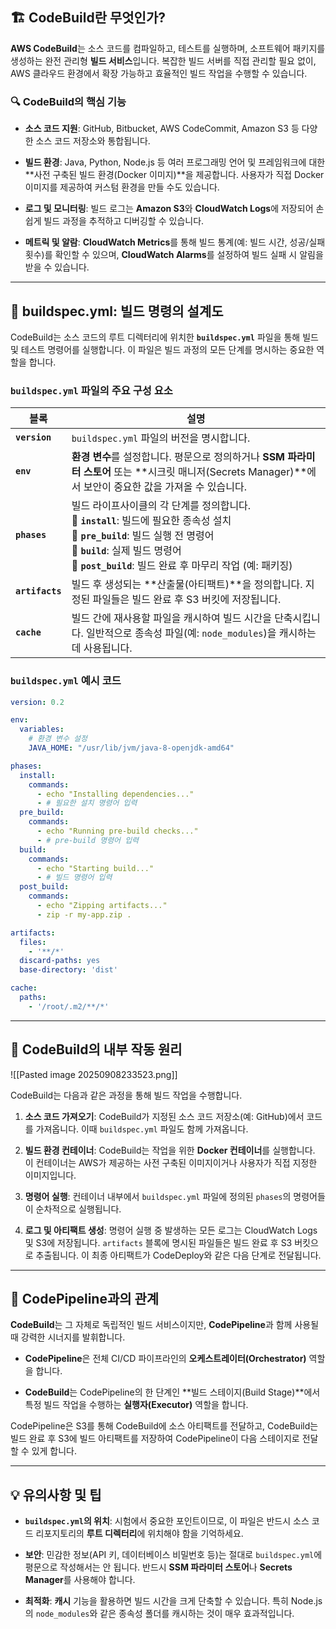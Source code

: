 
## 🏗️ CodeBuild란 무엇인가?

**AWS CodeBuild**는 소스 코드를 컴파일하고, 테스트를 실행하며, 소프트웨어 패키지를 생성하는 완전 관리형 **빌드 서비스**입니다. 복잡한 빌드 서버를 직접 관리할 필요 없이, AWS 클라우드 환경에서 확장 가능하고 효율적인 빌드 작업을 수행할 수 있습니다.

### 🔍 CodeBuild의 핵심 기능

- **소스 코드 지원**: GitHub, Bitbucket, AWS CodeCommit, Amazon S3 등 다양한 소스 코드 저장소와 통합됩니다.
    
- **빌드 환경**: Java, Python, Node.js 등 여러 프로그래밍 언어 및 프레임워크에 대한 **사전 구축된 빌드 환경(Docker 이미지)**을 제공합니다. 사용자가 직접 Docker 이미지를 제공하여 커스텀 환경을 만들 수도 있습니다.
    
- **로그 및 모니터링**: 빌드 로그는 **Amazon S3**와 **CloudWatch Logs**에 저장되어 손쉽게 빌드 과정을 추적하고 디버깅할 수 있습니다.
    
- **메트릭 및 알람**: **CloudWatch Metrics**를 통해 빌드 통계(예: 빌드 시간, 성공/실패 횟수)를 확인할 수 있으며, **CloudWatch Alarms**를 설정하여 빌드 실패 시 알림을 받을 수 있습니다.
    

---

## 📝 buildspec.yml: 빌드 명령의 설계도

CodeBuild는 소스 코드의 루트 디렉터리에 위치한 **`buildspec.yml`** 파일을 통해 빌드 및 테스트 명령어를 실행합니다. 이 파일은 빌드 과정의 모든 단계를 명시하는 중요한 역할을 합니다.

### `buildspec.yml` 파일의 주요 구성 요소

|블록|설명|
|---|---|
|**`version`**|`buildspec.yml` 파일의 버전을 명시합니다.|
|**`env`**|**환경 변수**를 설정합니다. 평문으로 정의하거나 **SSM 파라미터 스토어** 또는 **시크릿 매니저(Secrets Manager)**에서 보안이 중요한 값을 가져올 수 있습니다.|
|**`phases`**|빌드 라이프사이클의 각 단계를 정의합니다. <br>🔹 **`install`**: 빌드에 필요한 종속성 설치<br>🔹 **`pre_build`**: 빌드 실행 전 명령어<br>🔹 **`build`**: 실제 빌드 명령어<br>🔹 **`post_build`**: 빌드 완료 후 마무리 작업 (예: 패키징)|
|**`artifacts`**|빌드 후 생성되는 **산출물(아티팩트)**을 정의합니다. 지정된 파일들은 빌드 완료 후 S3 버킷에 저장됩니다.|
|**`cache`**|빌드 간에 재사용할 파일을 캐시하여 빌드 시간을 단축시킵니다. 일반적으로 종속성 파일(예: `node_modules`)을 캐시하는 데 사용됩니다.|

### `buildspec.yml` 예시 코드

```YAML
version: 0.2

env:
  variables:
    # 환경 변수 설정
    JAVA_HOME: "/usr/lib/jvm/java-8-openjdk-amd64"

phases:
  install:
    commands:
      - echo "Installing dependencies..."
      - # 필요한 설치 명령어 입력
  pre_build:
    commands:
      - echo "Running pre-build checks..."
      - # pre-build 명령어 입력
  build:
    commands:
      - echo "Starting build..."
      - # 빌드 명령어 입력
  post_build:
    commands:
      - echo "Zipping artifacts..."
      - zip -r my-app.zip .

artifacts:
  files:
    - '**/*'
  discard-paths: yes
  base-directory: 'dist'

cache:
  paths:
    - '/root/.m2/**/*'
```

---

## 🔄 CodeBuild의 내부 작동 원리

![[Pasted image 20250908233523.png]]

CodeBuild는 다음과 같은 과정을 통해 빌드 작업을 수행합니다.

1. **소스 코드 가져오기**: CodeBuild가 지정된 소스 코드 저장소(예: GitHub)에서 코드를 가져옵니다. 이때 `buildspec.yml` 파일도 함께 가져옵니다.
    
2. **빌드 환경 컨테이너**: CodeBuild는 작업을 위한 **Docker 컨테이너**를 실행합니다. 이 컨테이너는 AWS가 제공하는 사전 구축된 이미지이거나 사용자가 직접 지정한 이미지입니다.
    
3. **명령어 실행**: 컨테이너 내부에서 `buildspec.yml` 파일에 정의된 `phases`의 명령어들이 순차적으로 실행됩니다.
    
4. **로그 및 아티팩트 생성**: 명령어 실행 중 발생하는 모든 로그는 CloudWatch Logs 및 S3에 저장됩니다. `artifacts` 블록에 명시된 파일들은 빌드 완료 후 S3 버킷으로 추출됩니다. 이 최종 아티팩트가 CodeDeploy와 같은 다음 단계로 전달됩니다.
    

---

## 🧩 CodePipeline과의 관계

**CodeBuild**는 그 자체로 독립적인 빌드 서비스이지만, **CodePipeline**과 함께 사용될 때 강력한 시너지를 발휘합니다.

- **CodePipeline**은 전체 CI/CD 파이프라인의 **오케스트레이터(Orchestrator)** 역할을 합니다.
    
- **CodeBuild**는 CodePipeline의 한 단계인 **빌드 스테이지(Build Stage)**에서 특정 빌드 작업을 수행하는 **실행자(Executor)** 역할을 합니다.
    

CodePipeline은 S3를 통해 CodeBuild에 소스 아티팩트를 전달하고, CodeBuild는 빌드 완료 후 S3에 빌드 아티팩트를 저장하여 CodePipeline이 다음 스테이지로 전달할 수 있게 합니다.

---

## 💡 유의사항 및 팁

- **`buildspec.yml`의 위치**: 시험에서 중요한 포인트이므로, 이 파일은 반드시 소스 코드 리포지토리의 **루트 디렉터리**에 위치해야 함을 기억하세요.
    
- **보안**: 민감한 정보(API 키, 데이터베이스 비밀번호 등)는 절대로 `buildspec.yml`에 평문으로 작성해서는 안 됩니다. 반드시 **SSM 파라미터 스토어**나 **Secrets Manager**를 사용해야 합니다.
    
- **최적화**: **캐시** 기능을 활용하면 빌드 시간을 크게 단축할 수 있습니다. 특히 Node.js의 `node_modules`와 같은 종속성 폴더를 캐시하는 것이 매우 효과적입니다.